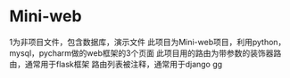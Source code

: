# Mini-web
1为非项目文件，包含数据库，演示文件
此项目为Mini-web项目，利用python，mysql，pycharm做的web框架的3个页面
此项目用的路由为带参数的装饰器路由，通常用于flask框架
路由列表被注释，通常用于django
gg
